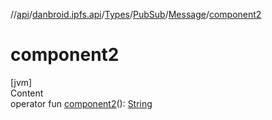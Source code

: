 //[api](../../../../index.md)/[danbroid.ipfs.api](../../../index.md)/[Types](../../index.md)/[PubSub](../index.md)/[Message](index.md)/[component2](component2.md)



# component2  
[jvm]  
Content  
operator fun [component2](component2.md)(): [String](https://kotlinlang.org/api/latest/jvm/stdlib/kotlin/-string/index.html)  



